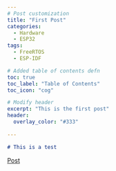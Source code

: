 ```yaml
---
# Post customization
title: "First Post"
categories:
  - Hardware
  - ESP32
tags:
  - FreeRTOS
  - ESP-IDF

# Added table of contents defn
toc: true
toc_label: "Table of Contents"
toc_icon: "cog"

# Modify header
excerpt: "This is the first post"
header:
  overlay_color: "#333"
  
---
```


``` markdown
# This is a test
```

[Post](/_posts/2018-05-28-test.md)
